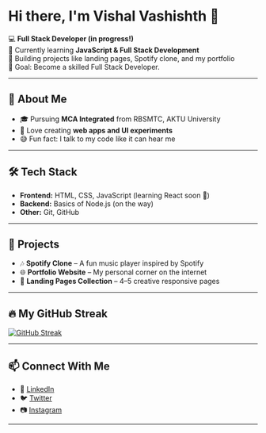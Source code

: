 # Hi there, I'm Vishal Vashishth 👋  

💻 **Full Stack Developer (in progress!)**  
🌱 Currently learning **JavaScript & Full Stack Development**  
🚀 Building projects like landing pages, Spotify clone, and my portfolio  
🎯 Goal: Become a skilled Full Stack Developer.

---

## 🌟 About Me  
- 🎓 Pursuing **MCA Integrated** from RBSMTC, AKTU University  
- 🔨 Love creating **web apps and UI experiments**  
- 😅 Fun fact: I talk to my code like it can hear me  

---

## 🛠️ Tech Stack  
- **Frontend:** HTML, CSS, JavaScript (learning React soon 🚀)  
- **Backend:** Basics of Node.js (on the way)  
- **Other:** Git, GitHub  

---

## 📌 Projects  
- 🎶 **Spotify Clone** – A fun music player inspired by Spotify  
- 🌐 **Portfolio Website** – My personal corner on the internet  
- 📄 **Landing Pages Collection** – 4–5 creative responsive pages  

---

## 🔥 My GitHub Streak  
[![GitHub Streak](https://streak-stats.demolab.com?user=vishalPandatt&theme=tokyonight&hide_border=true)](https://git.io/streak-stats)  

---

## 📫 Connect With Me  
- 💼 [LinkedIn](https://www.linkedin.com/in/vishal-vashishth-b4920337b)  
- 🐦 [Twitter](https://twitter.com/vishal_vp_)  
- 📷 [Instagram](https://www.instagram.com/pandat_vishal_vashishth/?hl=en)  

---
